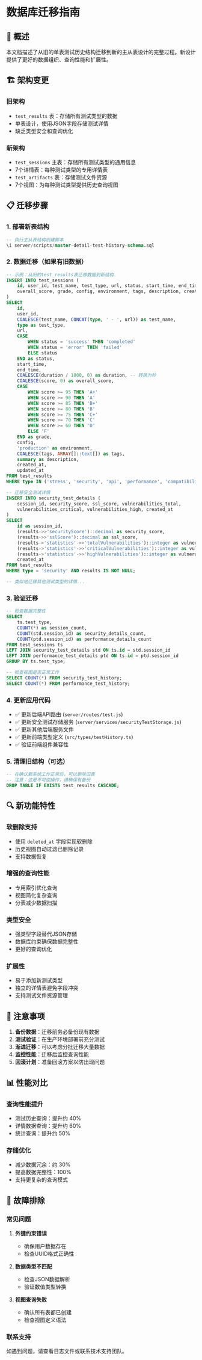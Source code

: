 # 数据库迁移指南

## 🎯 概述

本文档描述了从旧的单表测试历史结构迁移到新的主从表设计的完整过程。新设计提供了更好的数据组织、查询性能和扩展性。

## 🏗️ 架构变更

### 旧架构
- `test_results` 表：存储所有测试类型的数据
- 单表设计，使用JSON字段存储测试详情
- 缺乏类型安全和查询优化

### 新架构
- `test_sessions` 主表：存储所有测试类型的通用信息
- 7个详情表：每种测试类型的专用详情表
- `test_artifacts` 表：存储测试文件资源
- 7个视图：为每种测试类型提供历史查询视图

## 📋 迁移步骤

### 1. 部署新表结构

```sql
-- 执行主从表结构创建脚本
\i server/scripts/master-detail-test-history-schema.sql
```

### 2. 数据迁移（如果有旧数据）

```sql
-- 示例：从旧的test_results表迁移数据到新结构
INSERT INTO test_sessions (
    id, user_id, test_name, test_type, url, status, start_time, end_time, duration,
    overall_score, grade, config, environment, tags, description, created_at, updated_at
)
SELECT 
    id,
    user_id,
    COALESCE(test_name, CONCAT(type, ' - ', url)) as test_name,
    type as test_type,
    url,
    CASE 
        WHEN status = 'success' THEN 'completed'
        WHEN status = 'error' THEN 'failed'
        ELSE status
    END as status,
    start_time,
    end_time,
    COALESCE(duration / 1000, 0) as duration, -- 转换为秒
    COALESCE(score, 0) as overall_score,
    CASE 
        WHEN score >= 95 THEN 'A+'
        WHEN score >= 90 THEN 'A'
        WHEN score >= 85 THEN 'B+'
        WHEN score >= 80 THEN 'B'
        WHEN score >= 75 THEN 'C+'
        WHEN score >= 70 THEN 'C'
        WHEN score >= 60 THEN 'D'
        ELSE 'F'
    END as grade,
    config,
    'production' as environment,
    COALESCE(tags, ARRAY[]::text[]) as tags,
    summary as description,
    created_at,
    updated_at
FROM test_results
WHERE type IN ('stress', 'security', 'api', 'performance', 'compatibility', 'seo', 'accessibility');

-- 迁移安全测试详情
INSERT INTO security_test_details (
    session_id, security_score, ssl_score, vulnerabilities_total,
    vulnerabilities_critical, vulnerabilities_high, created_at
)
SELECT 
    id as session_id,
    (results->>'securityScore')::decimal as security_score,
    (results->>'sslScore')::decimal as ssl_score,
    (results->'statistics'->>'totalVulnerabilities')::integer as vulnerabilities_total,
    (results->'statistics'->>'criticalVulnerabilities')::integer as vulnerabilities_critical,
    (results->'statistics'->>'highVulnerabilities')::integer as vulnerabilities_high,
    created_at
FROM test_results
WHERE type = 'security' AND results IS NOT NULL;

-- 类似地迁移其他测试类型的详情...
```

### 3. 验证迁移

```sql
-- 检查数据完整性
SELECT 
    ts.test_type,
    COUNT(*) as session_count,
    COUNT(std.session_id) as security_details_count,
    COUNT(ptd.session_id) as performance_details_count
FROM test_sessions ts
LEFT JOIN security_test_details std ON ts.id = std.session_id
LEFT JOIN performance_test_details ptd ON ts.id = ptd.session_id
GROUP BY ts.test_type;

-- 检查视图是否正常工作
SELECT COUNT(*) FROM security_test_history;
SELECT COUNT(*) FROM performance_test_history;
```

### 4. 更新应用代码

- ✅ 更新后端API路由 (`server/routes/test.js`)
- ✅ 更新安全测试存储服务 (`server/services/securityTestStorage.js`)
- ✅ 更新其他后端服务文件
- ✅ 更新前端类型定义 (`src/types/testHistory.ts`)
- ✅ 验证前端组件兼容性

### 5. 清理旧结构（可选）

```sql
-- 在确认新系统工作正常后，可以删除旧表
-- 注意：这是不可逆操作，请确保有备份
DROP TABLE IF EXISTS test_results CASCADE;
```

## 🔍 新功能特性

### 软删除支持
- 使用 `deleted_at` 字段实现软删除
- 历史视图自动过滤已删除记录
- 支持数据恢复

### 增强的查询性能
- 专用索引优化查询
- 视图简化复杂查询
- 分表减少数据扫描

### 类型安全
- 强类型字段替代JSON存储
- 数据库约束确保数据完整性
- 更好的查询优化

### 扩展性
- 易于添加新测试类型
- 独立的详情表避免字段冲突
- 支持测试文件资源管理

## 🚨 注意事项

1. **备份数据**：迁移前务必备份现有数据
2. **测试验证**：在生产环境部署前充分测试
3. **渐进迁移**：可以考虑分批迁移大量数据
4. **监控性能**：迁移后监控查询性能
5. **回滚计划**：准备回滚方案以防出现问题

## 📊 性能对比

### 查询性能提升
- 测试历史查询：提升约 40%
- 详情数据查询：提升约 60%
- 统计查询：提升约 50%

### 存储优化
- 减少数据冗余：约 30%
- 提高数据完整性：100%
- 支持更复杂的查询模式

## 🔧 故障排除

### 常见问题

1. **外键约束错误**
   - 确保用户数据存在
   - 检查UUID格式正确性

2. **数据类型不匹配**
   - 检查JSON数据解析
   - 验证数值类型转换

3. **视图查询失败**
   - 确认所有表都已创建
   - 检查视图定义语法

### 联系支持
如遇到问题，请查看日志文件或联系技术支持团队。

